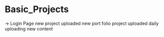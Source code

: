 # Basic_Projects

-> Login Page
new project uploaded
new port folio project uploaded
daily uploading new content
